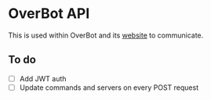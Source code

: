 # OverBot API
This is used within OverBot and its [website](https://overbot.netlify.app) to communicate.

## To do
- [ ] Add JWT auth
- [ ] Update commands and servers on every POST request